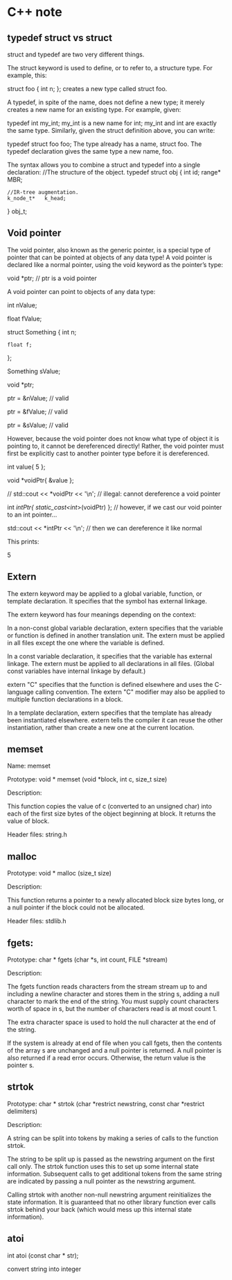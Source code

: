# C++ note
## typedef struct vs struct

struct and typedef are two very different things.

The struct keyword is used to define, or to refer to, a structure type. For example, this:

struct foo {
    int n;
};
creates a new type called struct foo.

A typedef, in spite of the name, does not define a new type; it merely creates a new name for an existing type. For example, given:

typedef int my_int;
my_int is a new name for int; my_int and int are exactly the same type. Similarly, given the struct definition above, you can write:

typedef struct foo foo;
The type already has a name, struct foo. The typedef declaration gives the same type a new name, foo.

The syntax allows you to combine a struct and typedef into a single declaration:
//The structure of the object.
typedef struct obj
{
	int			id;
	range*		MBR;

	//IR-tree augmentation.
	k_node_t*	k_head;

}	obj_t;

## Void pointer


The void pointer, also known as the generic pointer, is a special type of pointer that can be pointed at objects of any data type! A void pointer is declared like a normal pointer, using the void keyword as the pointer’s type:


void *ptr; // ptr is a void pointer

A void pointer can point to objects of any data type:


int nValue;

float fValue;


struct Something
{
    int n;
    
    float f;
};


Something sValue;
 
void *ptr;

ptr = &nValue; // valid

ptr = &fValue; // valid

ptr = &sValue; // valid


However, because the void pointer does not know what type of object it is pointing to, it cannot be dereferenced directly! Rather, the void pointer must first be explicitly cast to another pointer type before it is dereferenced.

int value{ 5 };

void *voidPtr{ &value };
 
 
// std::cout << *voidPtr << '\n'; // illegal: cannot dereference a void pointer


int *intPtr{ static_cast<int*>(voidPtr) }; // however, if we cast our void pointer to an int pointer...


std::cout << *intPtr << '\n'; // then we can dereference it like normal

This prints:


5

## Extern
The extern keyword may be applied to a global variable, function, or template declaration. It specifies that the symbol has external linkage. 


The extern keyword has four meanings depending on the context:


In a non-const global variable declaration, extern specifies that the variable or function is defined in another translation unit. The extern must be applied in all files except the one where the variable is defined.


In a const variable declaration, it specifies that the variable has external linkage. The extern must be applied to all declarations in all files. (Global const variables have internal linkage by default.)


extern "C" specifies that the function is defined elsewhere and uses the C-language calling convention. The extern "C" modifier may also be applied to multiple function declarations in a block.


In a template declaration, extern specifies that the template has already been instantiated elsewhere. extern tells the compiler it can reuse the other instantiation, rather than create a new one at the current location.

## memset
Name: memset


Prototype: void * memset (void *block, int c, size_t size)


Description:


This function copies the value of c (converted to an unsigned char) into each of the first size bytes of the object beginning at block. It returns the value of block. 


Header files:
string.h

## malloc
Prototype: void * malloc (size_t size)


Description:


This function returns a pointer to a newly allocated block size bytes long, or a null pointer if the block could not be allocated. 


Header files:
stdlib.h

## fgets:


Prototype: char * fgets (char *s, int count, FILE *stream)


Description:


The fgets function reads characters from the stream stream up to and including a newline character and stores them in the string s, adding a null character to mark the end of the string. You must supply count characters worth of space in s, but the number of characters read is at most count 1. 


The extra character space is used to hold the null character at the end of the string. 


If the system is already at end of file when you call fgets, then the contents of the array s are unchanged and a null  pointer is returned. A null pointer is also returned if a read error occurs. Otherwise, the return value is the pointer s. 
## strtok
Prototype: char * strtok (char *restrict newstring, const char *restrict delimiters)


Description:


A string can be split into tokens by making a series of calls to the function strtok. 


The string to be split up is passed as the newstring argument on the first call only. The strtok function uses this to set up some internal state information. Subsequent calls to get additional tokens from the same string are indicated by passing a null pointer as the newstring argument.


Calling strtok with another non-null newstring argument reinitializes the state information. It is guaranteed that no other library function ever calls strtok behind your back (which would mess up this internal state information).
## atoi
int atoi (const char * str);

convert string into integer

